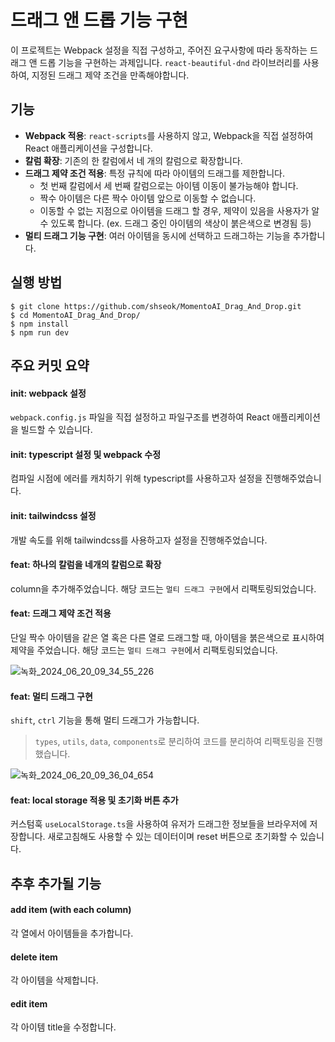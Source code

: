 # 드래그 앤 드롭 기능 구현

이 프로젝트는 Webpack 설정을 직접 구성하고, 주어진 요구사항에 따라 동작하는 드래그 앤 드롭 기능을 구현하는 과제입니다. `react-beautiful-dnd` 라이브러리를 사용하여, 지정된 드래그 제약 조건을 만족해야합니다.

## 기능

- **Webpack 적용**: `react-scripts`를 사용하지 않고, Webpack을 직접 설정하여 React 애플리케이션을 구성합니다.
- **칼럼 확장**: 기존의 한 칼럼에서 네 개의 칼럼으로 확장합니다.
- **드래그 제약 조건 적용**: 특정 규칙에 따라 아이템의 드래그를 제한합니다.
  - 첫 번째 칼럼에서 세 번째 칼럼으로는 아이템 이동이 불가능해야 합니다.
  - 짝수 아이템은 다른 짝수 아이템 앞으로 이동할 수 없습니다.
  - 이동할 수 없는 지점으로 아이템을 드래그 할 경우, 제약이 있음을 사용자가 알 수 있도록 합니다.
    (ex. 드래그 중인 아이템의 색상이 붉은색으로 변경됨 등)
- **멀티 드래그 기능 구현**: 여러 아이템을 동시에 선택하고 드래그하는 기능을 추가합니다.

## 실행 방법

```
$ git clone https://github.com/shseok/MomentoAI_Drag_And_Drop.git
$ cd MomentoAI_Drag_And_Drop/
$ npm install
$ npm run dev
```

## 주요 커밋 요약

#### init: webpack 설정

`webpack.config.js` 파일을 직접 설정하고 파일구조를 변경하여 React 애플리케이션을 빌드할 수 있습니다.

#### init: typescript 설정 및 webpack 수정

컴파일 시점에 에러를 캐치하기 위해 typescript를 사용하고자 설정을 진행해주었습니다.

#### init: tailwindcss 설정

개발 속도를 위해 tailwindcss를 사용하고자 설정을 진행해주었습니다.

#### feat: 하나의 칼럼을 네개의 칼럼으로 확장

column을 추가해주었습니다. 해당 코드는 `멀티 드래그 구현`에서 리팩토링되었습니다.

#### feat: 드래그 제약 조건 적용

단일 짝수 아이템을 같은 열 혹은 다른 열로 드래그할 때, 아이템을 붉은색으로 표시하여 제약을 주었습니다. 해당 코드는 `멀티 드래그 구현`에서 리팩토링되었습니다.

![녹화_2024_06_20_09_34_55_226](https://github.com/shseok/MomentoAI_Drag_And_Drop/assets/80726955/7e88c089-b1f6-4785-9a6c-9405bcdcd484)

#### feat: 멀티 드래그 구현

`shift`, `ctrl` 기능을 통해 멀티 드래그가 가능합니다.

> `types`, `utils`, `data`, `components`로 분리하여 코드를 분리하여 리팩토링을 진행했습니다.

![녹화_2024_06_20_09_36_04_654](https://github.com/shseok/MomentoAI_Drag_And_Drop/assets/80726955/3115ae53-733d-4985-a3e8-a32484e18914)

#### feat: local storage 적용 및 초기화 버튼 추가

커스텀훅 `useLocalStorage.ts`을 사용하여 유저가 드래그한 정보들을 브라우저에 저장합니다. 새로고침해도 사용할 수 있는 데이터이며 reset 버튼으로 초기화할 수 있습니다.

## 추후 추가될 기능

#### add item (with each column)

각 열에서 아이템들을 추가합니다.

#### delete item

각 아이템을 삭제합니다.

#### edit item

각 아이템 title을 수정합니다.
